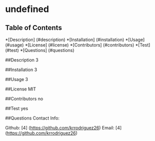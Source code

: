 # undefined
  
## Table of Contents
*[Description] (#description)
*[Installation] (#installation)
*[Usage] (#usage)
*[License] (#license)
*[Contributors] (#contributors)
*[Test] (#test)
*[Questions] (#questions)

##Description
3

##Installation
3

##Usage
3

##License
MIT

##Contributors
no

##Test
yes

##Questions
Contact Info:

Github: [4] (https://github.com/krrodriguez26)
Email: [4] (https://github.com/krrodriguez26)
